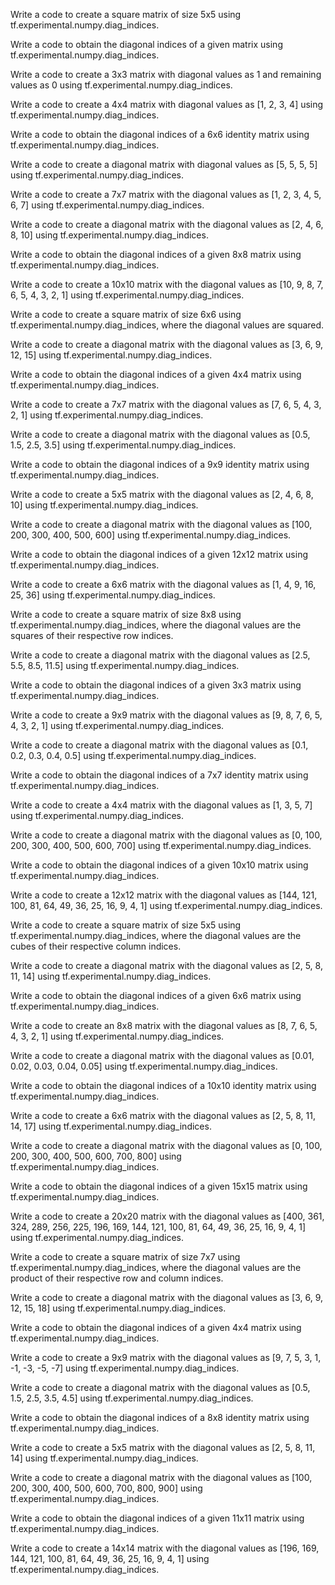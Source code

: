 Write a code to create a square matrix of size 5x5 using tf.experimental.numpy.diag_indices.

Write a code to obtain the diagonal indices of a given matrix using tf.experimental.numpy.diag_indices.

Write a code to create a 3x3 matrix with diagonal values as 1 and remaining values as 0 using tf.experimental.numpy.diag_indices.

Write a code to create a 4x4 matrix with diagonal values as [1, 2, 3, 4] using tf.experimental.numpy.diag_indices.

Write a code to obtain the diagonal indices of a 6x6 identity matrix using tf.experimental.numpy.diag_indices.

Write a code to create a diagonal matrix with diagonal values as [5, 5, 5, 5] using tf.experimental.numpy.diag_indices.

Write a code to create a 7x7 matrix with the diagonal values as [1, 2, 3, 4, 5, 6, 7] using tf.experimental.numpy.diag_indices.

Write a code to create a diagonal matrix with the diagonal values as [2, 4, 6, 8, 10] using tf.experimental.numpy.diag_indices.

Write a code to obtain the diagonal indices of a given 8x8 matrix using tf.experimental.numpy.diag_indices.

Write a code to create a 10x10 matrix with the diagonal values as [10, 9, 8, 7, 6, 5, 4, 3, 2, 1] using tf.experimental.numpy.diag_indices.

Write a code to create a square matrix of size 6x6 using tf.experimental.numpy.diag_indices, where the diagonal values are squared.

Write a code to create a diagonal matrix with the diagonal values as [3, 6, 9, 12, 15] using tf.experimental.numpy.diag_indices.

Write a code to obtain the diagonal indices of a given 4x4 matrix using tf.experimental.numpy.diag_indices.

Write a code to create a 7x7 matrix with the diagonal values as [7, 6, 5, 4, 3, 2, 1] using tf.experimental.numpy.diag_indices.

Write a code to create a diagonal matrix with the diagonal values as [0.5, 1.5, 2.5, 3.5] using tf.experimental.numpy.diag_indices.

Write a code to obtain the diagonal indices of a 9x9 identity matrix using tf.experimental.numpy.diag_indices.

Write a code to create a 5x5 matrix with the diagonal values as [2, 4, 6, 8, 10] using tf.experimental.numpy.diag_indices.

Write a code to create a diagonal matrix with the diagonal values as [100, 200, 300, 400, 500, 600] using tf.experimental.numpy.diag_indices.

Write a code to obtain the diagonal indices of a given 12x12 matrix using tf.experimental.numpy.diag_indices.

Write a code to create a 6x6 matrix with the diagonal values as [1, 4, 9, 16, 25, 36] using tf.experimental.numpy.diag_indices.

Write a code to create a square matrix of size 8x8 using tf.experimental.numpy.diag_indices, where the diagonal values are the squares of their respective row indices.

Write a code to create a diagonal matrix with the diagonal values as [2.5, 5.5, 8.5, 11.5] using tf.experimental.numpy.diag_indices.

Write a code to obtain the diagonal indices of a given 3x3 matrix using tf.experimental.numpy.diag_indices.

Write a code to create a 9x9 matrix with the diagonal values as [9, 8, 7, 6, 5, 4, 3, 2, 1] using tf.experimental.numpy.diag_indices.

Write a code to create a diagonal matrix with the diagonal values as [0.1, 0.2, 0.3, 0.4, 0.5] using tf.experimental.numpy.diag_indices.

Write a code to obtain the diagonal indices of a 7x7 identity matrix using tf.experimental.numpy.diag_indices.

Write a code to create a 4x4 matrix with the diagonal values as [1, 3, 5, 7] using tf.experimental.numpy.diag_indices.

Write a code to create a diagonal matrix with the diagonal values as [0, 100, 200, 300, 400, 500, 600, 700] using tf.experimental.numpy.diag_indices.

Write a code to obtain the diagonal indices of a given 10x10 matrix using tf.experimental.numpy.diag_indices.

Write a code to create a 12x12 matrix with the diagonal values as [144, 121, 100, 81, 64, 49, 36, 25, 16, 9, 4, 1] using tf.experimental.numpy.diag_indices.

Write a code to create a square matrix of size 5x5 using tf.experimental.numpy.diag_indices, where the diagonal values are the cubes of their respective column indices.

Write a code to create a diagonal matrix with the diagonal values as [2, 5, 8, 11, 14] using tf.experimental.numpy.diag_indices.

Write a code to obtain the diagonal indices of a given 6x6 matrix using tf.experimental.numpy.diag_indices.

Write a code to create an 8x8 matrix with the diagonal values as [8, 7, 6, 5, 4, 3, 2, 1] using tf.experimental.numpy.diag_indices.

Write a code to create a diagonal matrix with the diagonal values as [0.01, 0.02, 0.03, 0.04, 0.05] using tf.experimental.numpy.diag_indices.

Write a code to obtain the diagonal indices of a 10x10 identity matrix using tf.experimental.numpy.diag_indices.

Write a code to create a 6x6 matrix with the diagonal values as [2, 5, 8, 11, 14, 17] using tf.experimental.numpy.diag_indices.

Write a code to create a diagonal matrix with the diagonal values as [0, 100, 200, 300, 400, 500, 600, 700, 800] using tf.experimental.numpy.diag_indices.

Write a code to obtain the diagonal indices of a given 15x15 matrix using tf.experimental.numpy.diag_indices.

Write a code to create a 20x20 matrix with the diagonal values as [400, 361, 324, 289, 256, 225, 196, 169, 144, 121, 100, 81, 64, 49, 36, 25, 16, 9, 4, 1] using tf.experimental.numpy.diag_indices.

Write a code to create a square matrix of size 7x7 using tf.experimental.numpy.diag_indices, where the diagonal values are the product of their respective row and column indices.

Write a code to create a diagonal matrix with the diagonal values as [3, 6, 9, 12, 15, 18] using tf.experimental.numpy.diag_indices.

Write a code to obtain the diagonal indices of a given 4x4 matrix using tf.experimental.numpy.diag_indices.

Write a code to create a 9x9 matrix with the diagonal values as [9, 7, 5, 3, 1, -1, -3, -5, -7] using tf.experimental.numpy.diag_indices.

Write a code to create a diagonal matrix with the diagonal values as [0.5, 1.5, 2.5, 3.5, 4.5] using tf.experimental.numpy.diag_indices.

Write a code to obtain the diagonal indices of a 8x8 identity matrix using tf.experimental.numpy.diag_indices.

Write a code to create a 5x5 matrix with the diagonal values as [2, 5, 8, 11, 14] using tf.experimental.numpy.diag_indices.

Write a code to create a diagonal matrix with the diagonal values as [100, 200, 300, 400, 500, 600, 700, 800, 900] using tf.experimental.numpy.diag_indices.

Write a code to obtain the diagonal indices of a given 11x11 matrix using tf.experimental.numpy.diag_indices.

Write a code to create a 14x14 matrix with the diagonal values as [196, 169, 144, 121, 100, 81, 64, 49, 36, 25, 16, 9, 4, 1] using tf.experimental.numpy.diag_indices.